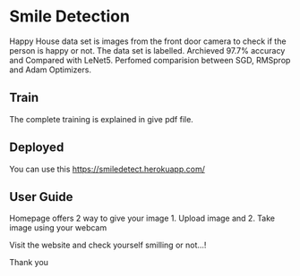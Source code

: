 # Smile Detection
Happy House data set is images from the front door camera to check if the person is happy or not.
The data set is labelled. Archieved 97.7% accuracy and Compared with LeNet5.
Perfomed comparision between SGD, RMSprop and Adam Optimizers.

## Train
The complete training is explained in give pdf file.

## Deployed
You can use this https://smiledetect.herokuapp.com/

## User Guide
Homepage offers 2 way to give your image 1. Upload image and 2. Take image using your webcam


Visit the website and check yourself smilling or not...!

Thank you
